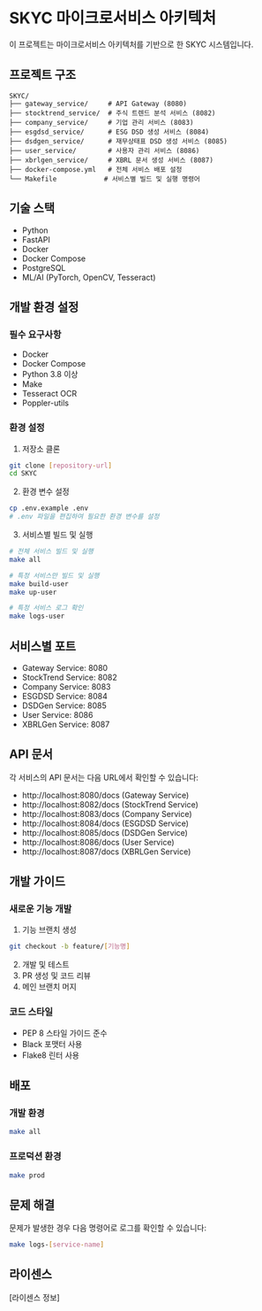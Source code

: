 # SKYC 마이크로서비스 아키텍처

이 프로젝트는 마이크로서비스 아키텍처를 기반으로 한 SKYC 시스템입니다.

## 프로젝트 구조

```
SKYC/
├── gateway_service/     # API Gateway (8080)
├── stocktrend_service/  # 주식 트렌드 분석 서비스 (8082)
├── company_service/     # 기업 관리 서비스 (8083)
├── esgdsd_service/      # ESG DSD 생성 서비스 (8084)
├── dsdgen_service/      # 재무상태표 DSD 생성 서비스 (8085)
├── user_service/        # 사용자 관리 서비스 (8086)
├── xbrlgen_service/     # XBRL 문서 생성 서비스 (8087)
├── docker-compose.yml   # 전체 서비스 배포 설정
└── Makefile            # 서비스별 빌드 및 실행 명령어
```

## 기술 스택

- Python
- FastAPI
- Docker
- Docker Compose
- PostgreSQL
- ML/AI (PyTorch, OpenCV, Tesseract)

## 개발 환경 설정

### 필수 요구사항

- Docker
- Docker Compose
- Python 3.8 이상
- Make
- Tesseract OCR
- Poppler-utils

### 환경 설정

1. 저장소 클론
```bash
git clone [repository-url]
cd SKYC
```

2. 환경 변수 설정
```bash
cp .env.example .env
# .env 파일을 편집하여 필요한 환경 변수를 설정
```

3. 서비스별 빌드 및 실행
```bash
# 전체 서비스 빌드 및 실행
make all

# 특정 서비스만 빌드 및 실행
make build-user
make up-user

# 특정 서비스 로그 확인
make logs-user
```

## 서비스별 포트

- Gateway Service: 8080
- StockTrend Service: 8082
- Company Service: 8083
- ESGDSD Service: 8084
- DSDGen Service: 8085
- User Service: 8086
- XBRLGen Service: 8087

## API 문서

각 서비스의 API 문서는 다음 URL에서 확인할 수 있습니다:
- http://localhost:8080/docs (Gateway Service)
- http://localhost:8082/docs (StockTrend Service)
- http://localhost:8083/docs (Company Service)
- http://localhost:8084/docs (ESGDSD Service)
- http://localhost:8085/docs (DSDGen Service)
- http://localhost:8086/docs (User Service)
- http://localhost:8087/docs (XBRLGen Service)

## 개발 가이드

### 새로운 기능 개발

1. 기능 브랜치 생성
```bash
git checkout -b feature/[기능명]
```

2. 개발 및 테스트
3. PR 생성 및 코드 리뷰
4. 메인 브랜치 머지

### 코드 스타일

- PEP 8 스타일 가이드 준수
- Black 포맷터 사용
- Flake8 린터 사용

## 배포

### 개발 환경

```bash
make all
```

### 프로덕션 환경

```bash
make prod
```

## 문제 해결

문제가 발생한 경우 다음 명령어로 로그를 확인할 수 있습니다:

```bash
make logs-[service-name]
```

## 라이센스

[라이센스 정보] 